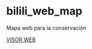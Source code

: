 # bilili_web_map
Mapa web para la conservación

[VISOR WEB](https://jordan10793.github.io/bilili_web_map/)
